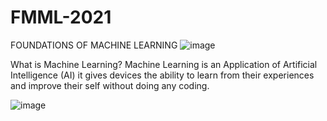 # FMML-2021
FOUNDATIONS OF MACHINE LEARNING
![image](https://user-images.githubusercontent.com/66083579/153562815-2d778c69-dcdf-492d-a5e5-8cf259883029.png)

What is Machine Learning?
Machine Learning is an Application of Artificial Intelligence (AI) it gives devices the ability to learn from their experiences and improve their self without doing any coding. 

![image](https://user-images.githubusercontent.com/66083579/153563637-fb3596dc-e00b-4bde-859a-6732050bd626.png)

